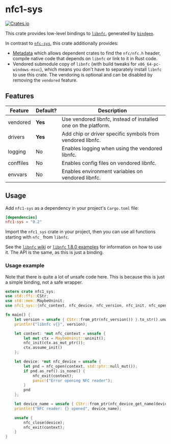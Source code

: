 # nfc1-sys
[![Crates.io](https://img.shields.io/crates/v/nfc1-sys)](https://crates.io/crates/nfc1-sys)

This crate provides low-level bindings to [`libnfc`](https://github.com/alexrsagen/libnfc), generated by [`bindgen`](https://crates.io/crates/bindgen).

In contrast to [`nfc-sys`](https://github.com/dsgriffin/nfc-sys), this crate additionally provides:
- [Metadata](https://doc.rust-lang.org/cargo/reference/build-scripts.html#the-links-manifest-key) which allows dependent crates to find the `nfc/nfc.h` header, compile native code that depends on `libnfc` or link to it in Rust code.
- Vendored submodule copy of `libnfc` (with build tweaks for `x86_64-pc-windows-msvc`), which means you don't have to separately install `libnfc` to use this crate. The vendoring is optional and can be disabled by removing the `vendored` feature.

## Features
|Feature|Default?|Description|
|---|---|---|
|vendored|**Yes**|Use vendored libnfc, instead of installed one on the platform.|
|drivers|**Yes**|Add chip or driver specific symbols from vendored libnfc.|
|logging|No|Enables logging when using the vendored libnfc.|
|conffiles|No|Enables config files on vendored libnfc.|
|envvars|No|Enables environment variables on vendored libnfc.|

## Usage
Add `nfc1-sys` as a dependency in your project's `Cargo.toml` file:
```toml
[dependencies]
nfc1-sys = "0.2"
```

Import the `nfc1_sys` crate in your project, then you can use all functions starting with `nfc_` from `libnfc`.

See the [`libnfc` wiki](https://github.com/nfc-tools/libnfc/wiki) or [`libnfc` 1.8.0 examples](https://github.com/nfc-tools/libnfc/tree/libnfc-1.8.0/examples) for information on how to use it. The API is the same, as this is just a binding.

### Usage example
Note that there is quite a lot of unsafe code here. This is because this is just a simple binding, not a safe wrapper.

```rust
extern crate nfc1_sys;
use std::ffi::CStr;
use std::mem::MaybeUninit;
use nfc1_sys::{nfc_context, nfc_device, nfc_version, nfc_init, nfc_open, nfc_device_get_name, nfc_close, nfc_exit};

fn main() {
	let version = unsafe { CStr::from_ptr(nfc_version()) }.to_str().unwrap();
	println!("libnfc v{}", version);

	let context: *mut nfc_context = unsafe {
		let mut ctx = MaybeUninit::uninit();
		nfc_init(ctx.as_mut_ptr());
		ctx.assume_init()
	};

	let device: *mut nfc_device = unsafe {
		let pnd = nfc_open(context, std::ptr::null_mut());
		if pnd.as_ref().is_none() {
			nfc_exit(context);
			panic!("Error opening NFC reader");
		}
		pnd
	};

	let device_name = unsafe { CStr::from_ptr(nfc_device_get_name(device)) }.to_str().unwrap();
	println!("NFC reader: {} opened", device_name);

	unsafe {
		nfc_close(device);
		nfc_exit(context);
	}
}
```
